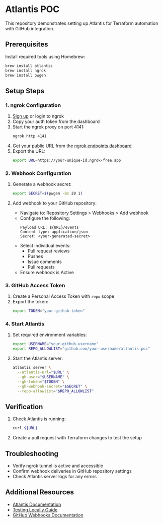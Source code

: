 # Atlantis POC

This repository demonstrates setting up Atlantis for Terraform automation with GitHub integration.

## Prerequisites

Install required tools using Homebrew:

```bash
brew install atlantis
brew install ngrok
brew install pwgen
```

## Setup Steps

### 1. ngrok Configuration

1. [Sign up](https://dashboard.ngrok.com/signup) or login to ngrok
2. Copy your auth token from the dashboard
3. Start the ngrok proxy on port 4141:
   ```bash
   ngrok http 4141
   ```
4. Get your public URL from the [ngrok endpoints dashboard](https://dashboard.ngrok.com/endpoints)
5. Export the URL:
   ```bash
   export URL=https://your-unique-id.ngrok-free.app
   ```

### 2. Webhook Configuration

1. Generate a webhook secret:
   ```bash
   export SECRET=$(pwgen -Bs 20 1)
   ```

2. Add webhook to your GitHub repository:
   - Navigate to: Repository Settings > Webhooks > Add webhook
   - Configure the following:
     ```
     Payload URL: ${URL}/events
     Content type: application/json
     Secret: <your-generated-secret>
     ```
   - Select individual events:
     - Pull request reviews
     - Pushes
     - Issue comments
     - Pull requests
   - Ensure webhook is Active

### 3. GitHub Access Token

1. Create a Personal Access Token with `repo` scope
2. Export the token:
   ```bash
   export TOKEN="your-github-token"
   ```

### 4. Start Atlantis

1. Set required environment variables:
   ```bash
   export USERNAME="your-github-username"
   export REPO_ALLOWLIST="github.com/your-username/atlantis-poc"
   ```

2. Start the Atlantis server:
   ```bash
   atlantis server \
     --atlantis-url="$URL" \
     --gh-user="$USERNAME" \
     --gh-token="$TOKEN" \
     --gh-webhook-secret="$SECRET" \
     --repo-allowlist="$REPO_ALLOWLIST"
   ```

## Verification

1. Check Atlantis is running:
   ```bash
   curl ${URL}
   ```
2. Create a pull request with Terraform changes to test the setup

## Troubleshooting

- Verify ngrok tunnel is active and accessible
- Confirm webhook deliveries in GitHub repository settings
- Check Atlantis server logs for any errors

## Additional Resources

- [Atlantis Documentation](https://www.runatlantis.io/docs/)
- [Testing Locally Guide](https://www.runatlantis.io/guide/testing-locally.html)
- [GitHub Webhooks Documentation](https://docs.github.com/en/webhooks)